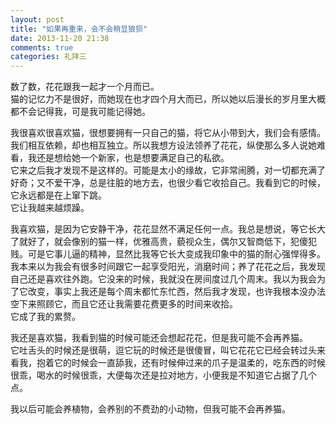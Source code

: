 ```yaml
---
layout: post
title: "如果再重来，会不会稍显狼狈"
date: 2013-11-20 21:38
comments: true
categories: 礼拜三
---
```


数了数，花花跟我一起才一个月而已。<br>
猫的记忆力不是很好，而她现在也才四个月大而已，所以她以后漫长的岁月里大概都不会记得我，可是我可能记得她。

我很喜欢很喜欢猫，很想要拥有一只自己的猫，将它从小带到大，我们会有感情。我们相互依赖，却也相互独立。所以我想方设法领养了花花，纵使那么多人说她难看，我还是想给她一个新家，也是想要满足自己的私欲。<br>
它来之后我才发现不是这样的。可能是太小的缘故，它非常闹腾，对一切都充满了好奇；又不爱干净，总是往脏的地方去，也很少看它收拾自己。我看到它的时候，它永远都是在上窜下跳。<br>
它让我越来越烦躁。

我喜欢猫，是因为它安静干净，花花显然不满足任何一点。我总是想说，等它长大了就好了，就会像别的猫一样，优雅高贵，藐视众生，偶尔又智商低下，犯傻犯贱。可是它事儿逼的精神，显然比我等它长大变成我印象中的猫的耐心强悍得多。<br>
我本来以为我会有很多时间跟它一起享受阳光，消磨时间；养了花花之后，我发现自己还是喜欢往外跑。它没来的时候，我就没在房间度过几个周末。我以为我会为了它改变，事实上我还是每个周末都忙东忙西，然后我才发现，也许我根本没办法空下来照顾它，而且它还让我需要花费更多的时间来收拾。<br>
它成了我的累赘。

我还是喜欢猫，我看到猫的时候可能还会想起花花，但是我可能不会再养猫。<br>
它吐舌头的时候还是很萌，逗它玩的时候还是很傻冒，叫它花花它已经会转过头来看我，抱着它的时候会一直舔我，还有时候伸过来的爪子是温柔的，吃东西的时候很乖，喝水的时候很乖，大便每次还是拉对地方，小便我是不知道它占据了几个点。

我以后可能会养植物，会养别的不费劲的小动物，但我可能不会再养猫。